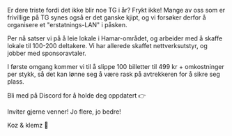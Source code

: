 Er dere triste fordi det ikke blir noe TG i år? Frykt ikke! Mange av oss som er frivillige på TG synes også er det ganske kjipt, og vi forsøker derfor å organisere et "erstatnings-LAN" i påsken.

Per nå satser vi på å leie lokale i Hamar-området, og arbeider med å skaffe lokale til 100-200 deltakere. Vi har allerede skaffet nettverksutstyr, og jobber med sponsoravtaler.

I første omgang kommer vi til å slippe 100 billetter til 499 kr + omkostninger per stykk, så det kan lønne seg å være rask på avtrekkeren for å sikre seg plass.

Bli med på Discord for å holde deg oppdatert 👉

Inviter gjerne venner! Jo flere, jo bedre!

Koz & klemz 💖
